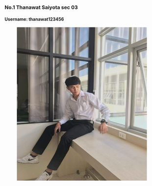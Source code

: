 ### No.1 Thanawat Saiyota sec 03
#### Username: thanawat123456

<figure>
    <img src="./media/esso.jpg" width="500" height="500">
</figure>

